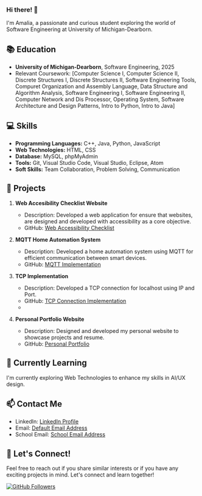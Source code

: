 ### Hi there! 👋

I'm Amalia, a passionate and curious student exploring the world of Software Engineering at University of Michigan-Dearborn. 

## 📚 Education

- **University of Michigan-Dearborn**, Software Engineering, 2025
- Relevant Coursework: [Computer Science I, Computer Science II, Discrete Structures I, Discrete Structures II, Software Engineering Tools, Compuret Organization and Assembly Language, Data Structure and Algorithm Analysis, Software Engineering I, Software Engineering II, Computer Network and Dis Processor, Operating System, Software Architecture and Design Patterns, Intro to Python, Intro to Java]

## 💻 Skills

- **Programming Languages:** C++, Java, Python, JavaScript
- **Web Technologies:** HTML, CSS
- **Database:** MySQL, phpMyAdmin
- **Tools:** Git, Visual Studio Code, Visual Studio, Eclipse, Atom
- **Soft Skills:** Team Collaboration, Problem Solving, Communication

## 🚀 Projects

1. **Web Accesibility Checklist Website**
   - Description: Developed a web application for ensure that websites, are designed and developed with accessibility as a core objective.
   - GitHub: [Web Accessibility Checklist](https://github.com/Amaliajamaludin/CIS375-FinalProject)

2. **MQTT Home Automation System**
   - Description: Developed a home automation system using MQTT for efficient communication between smart devices.
   - GitHub: [MQTT Implementation](https://github.com/Amaliajamaludin/MQTT)

3. **TCP Implementation**
   - Description: Developed a TCP connection for localhost using IP and Port.
   - GitHub: [TCP Connection Implementation](https://github.com/Amaliajamaludin/TCPUDP)
   - 

4. **Personal Portfolio Website**
   - Description: Designed and developed my personal website to showcase projects and resume.
   - GitHub: [Personal Portfolio](https://github.com/Amaliajamaludin/portfolio)

## 🌱 Currently Learning

I'm currently exploring Web Technologies to enhance my skills in AI/UX design.

## 📫 Contact Me

- LinkedIn: [LinkedIn Profile](https://www.linkedin.com/in/amaliajamaludin)
- Email: [Default Email Address](mailto:amaliajamaludin@gmail.com)
- School Email: [School Email Address](mailto:namaliaj@umich.edu)

## 🤝 Let's Connect!

Feel free to reach out if you share similar interests or if you have any exciting projects in mind. Let's connect and learn together!

[![GitHub Followers](https://img.shields.io/github/followers/Amaliajamaludin?label=Follow&style=social)](https://github.com/Amaliajamaludin)




